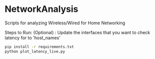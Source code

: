 # NetworkAnalysis
Scripts for analyzing Wireless/Wired for Home Networking 

Steps to Run:
(Optional) : Update the interfaces that you want to check latency for to 'host_names'

```bash
pip install -r requirements.txt
python plot_latency_live.py
```


